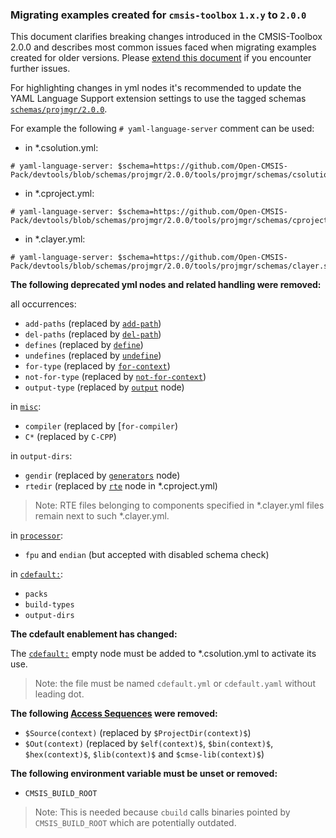 ### Migrating examples created for `cmsis-toolbox` `1.x.y` to `2.0.0`

This document clarifies breaking changes introduced in the CMSIS-Toolbox 2.0.0 and describes most common issues faced when migrating examples created for older versions.
Please [extend this document](https://github.com/Open-CMSIS-Pack/cmsis-toolbox/edit/main/docs/migration.md) if you encounter further issues.


For highlighting changes in yml nodes it's recommended to update the YAML Language Support extension settings to use the tagged schemas [`schemas/projmgr/2.0.0`](
https://github.com/Open-CMSIS-Pack/devtools/releases/tag/schemas/projmgr/2.0.0).

For example the following `# yaml-language-server` comment can be used:
- in *.csolution.yml:
```
# yaml-language-server: $schema=https://github.com/Open-CMSIS-Pack/devtools/blob/schemas/projmgr/2.0.0/tools/projmgr/schemas/csolution.schema.json
```
- in *.cproject.yml:
```
# yaml-language-server: $schema=https://github.com/Open-CMSIS-Pack/devtools/blob/schemas/projmgr/2.0.0/tools/projmgr/schemas/cproject.schema.json
```
- in *.clayer.yml:
```
# yaml-language-server: $schema=https://github.com/Open-CMSIS-Pack/devtools/blob/schemas/projmgr/2.0.0/tools/projmgr/schemas/clayer.schema.json
```

**The following deprecated yml nodes and related handling were removed:**

all occurrences:
- `add-paths` (replaced by [`add-path`](https://github.com/Open-CMSIS-Pack/cmsis-toolbox/blob/main/docs/YML-Input-Format.md#add-path))
- `del-paths` (replaced by [`del-path`](https://github.com/Open-CMSIS-Pack/cmsis-toolbox/blob/main/docs/YML-Input-Format.md#del-path))
- `defines` (replaced by [`define`](https://github.com/Open-CMSIS-Pack/cmsis-toolbox/blob/main/docs/YML-Input-Format.md#define))
- `undefines` (replaced by [`undefine`](https://github.com/Open-CMSIS-Pack/cmsis-toolbox/blob/main/docs/YML-Input-Format.md#undefine))
- `for-type` (replaced by [`for-context`](https://github.com/Open-CMSIS-Pack/cmsis-toolbox/blob/main/docs/YML-Input-Format.md#for-context))
- `not-for-type` (replaced by [`not-for-context`](https://github.com/Open-CMSIS-Pack/cmsis-toolbox/blob/main/docs/YML-Input-Format.md#not-for-context))
- `output-type` (replaced by [`output`](https://github.com/Open-CMSIS-Pack/cmsis-toolbox/blob/main/docs/YML-Input-Format.md#output) node)

in [`misc`](https://github.com/Open-CMSIS-Pack/cmsis-toolbox/blob/main/docs/YML-Input-Format.md#misc):
- `compiler` (replaced by [`for-compiler`)
- `C*` (replaced by `C-CPP`)

in `output-dirs`:
- `gendir` (replaced by [`generators`](https://github.com/Open-CMSIS-Pack/cmsis-toolbox/blob/main/docs/YML-Input-Format.md#generators) node)
- `rtedir` (replaced by [`rte`](https://github.com/Open-CMSIS-Pack/cmsis-toolbox/blob/main/docs/YML-Input-Format.md#rte) node in *.cproject.yml)
>Note: RTE files belonging to components specified in *.clayer.yml files remain next to such *.clayer.yml.
 
in [`processor`](https://github.com/Open-CMSIS-Pack/cmsis-toolbox/blob/main/docs/YML-Input-Format.md#processor):
- `fpu` and `endian` (but accepted with disabled schema check)

in [`cdefault:`](https://github.com/Open-CMSIS-Pack/cmsis-toolbox/blob/main/docs/YML-Input-Format.md#default):
- `packs`
- `build-types`
- `output-dirs`

**The cdefault enablement has changed:**

The [`cdefault:`](https://github.com/Open-CMSIS-Pack/cmsis-toolbox/blob/main/docs/YML-Input-Format.md#default) empty node must be added to *.csolution.yml to activate its use.
>Note: the file must be named `cdefault.yml` or `cdefault.yaml` without leading dot.

**The following [Access Sequences](https://github.com/Open-CMSIS-Pack/cmsis-toolbox/blob/main/docs/YML-Input-Format.md#access-sequences) were removed:**

- `$Source(context)` (replaced by `$ProjectDir(context)$`)
- `$Out(context)` (replaced by `$elf(context)$`, `$bin(context)$`, `$hex(context)$`, `$lib(context)$` and `$cmse-lib(context)$`)

**The following environment variable must be unset or removed:**
- `CMSIS_BUILD_ROOT`
> Note: This is needed because `cbuild` calls binaries pointed by `CMSIS_BUILD_ROOT` which are potentially outdated.
